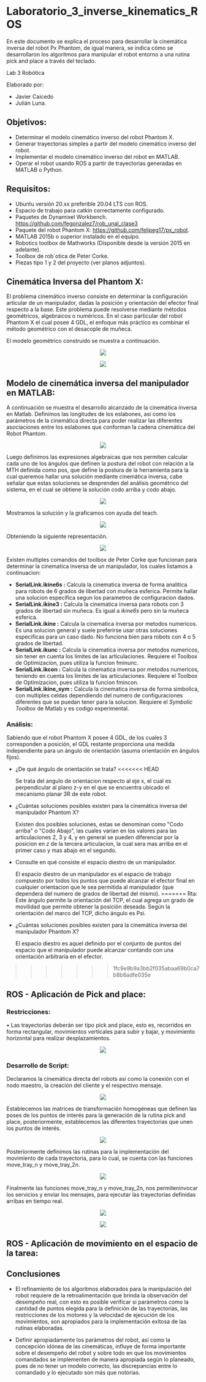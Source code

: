 # Laboratorio_3_inverse_kinematics_ROS
En este documento se explica el proceso para desarrollar la cinemática inversa del robot Px Phantom, de igual manera, se indica cómo se desarrollaron los algoritmos para manipular el robot entorno a una rutina pick and place a través del teclado.

Lab 3 Robótica

Elaborado por: 
- Javier Caicedo 
- Julián Luna.

## Objetivos:
- Determinar el modelo cinemático inverso del robot Phantom X.
- Generar trayectorias simples a partir del modelo cinemático inverso del robot.
- Implementar el modelo cinemático inverso del robot en MATLAB.
- Operar el robot usando ROS a partir de trayectorias generadas en MATLAB o Python.

## Requisitos:
- Ubuntu versión 20.xx preferible 20.04 LTS con ROS.
- Espacio de trabajo para catkin correctamente configurado.
- Paquetes de Dynamixel Workbench. https://github.com/fegonzalez7/rob_unal_clase3 
- Paquete del robot Phantom X: https://github.com/felipeg17/px_robot.
- MATLAB 2015b o superior instalado en el equipo.
- Robotics toolbox de Mathworks (Disponible desde la versión 2015 en adelante).
- Toolbox de rob´otica de Peter Corke.
- Piezas tipo 1 y 2 del proyecto (ver planos adjuntos).

## Cinemática Inversa del Phantom X:
El problema cinemático inverso consiste en determinar la configuración articular de un manipulador, dadas la posición y orientación del efector final respecto a la base. Este problema puede resolverse mediante métodos geométricos, algebraicos o numéricos. En el caso particular del robot Phantom X el cual posee 4 GDL, el enfoque más práctico es combinar el método geométrico con el desacople de muñeca.

El modelo geométrico construido se muestra a continuación.

<p align="center"><img src="https://i.postimg.cc/vBVD46CW/system-geometry-2.png"</p>
  
<p align="center"><img src="https://i.postimg.cc/jSgpB3Cj/equations-system.png"</p>

## Modelo de cinemática inversa del manipulador en MATLAB:
A continuación se muestra el desarrollo alcanzado de la cinemática inversa en Matlab.
Definimos las longitudes de los eslabones, así como los parámetros de la cinemática directa para poder realizar las diferentes asociaciones entre los eslabones que conforman la cadena cinemática del Robot Phantom.

<p align="center"><img src="https://i.postimg.cc/kXx8jJBj/uno.png"</p>

Luego definimos las expresiones algebraicas que nos permiten calcular cada uno de los ángulos que definen la postura del robot con relación a la MTH definida como pos, que define la postura de la herramienta para la cual queremos hallar una solución mediante cinemática inversa, cabe señalar que estas soluciones se desprenden del análisis geométrico del sistema, en el cual se obtiene la solución codo arriba y codo abajo.

<p align="center"><img src="https://i.postimg.cc/sXv7K5hS/dos.png"</p>
  
Mostramos la solución y la graficamos con ayuda del teach.

<p align="center"><img src="https://i.postimg.cc/qMfyXhMh/tres.png"</p>
    
Obteniendo la siguiente representación.
 
<p align="center"><img src="https://i.postimg.cc/5yzvW1p2/cuatro.png"</p>  

Existen multiples comandos del toolbox de Peter Corke que funcionan para determinar la cinematica inversa de un manipulador, los cuales listamos a continuacion:

- **SerialLink.ikine6s :** Calcula la cinematica inversa de forma analitica para robots de 6 grados de libertad con muñeca esferica. Permite hallar una solucion especifica segun los parametros de configuracion dados.
- **SerialLink.ikine3 :** Calcula la cinematica inversa para robots con 3 grados de libertad sin muñeca. Es igual a *ikine6s* pero sin la muñeca esferica.
- **SerialLink.ikine :** Calcula la cinematica inversa por metodos numericos. Es una solucion general y suele preferirse usar otras soluciones especificas para un caso dado. No funciona bien para robots con 4 o 5 grados de libertad.
- **SerialLink.ikunc :** Calcula la cinematica inversa por metodos numericos, sin tener en cuenta los limites de las articulaciones. Requiere el Toolbox de Optimizacion, pues utiliza la funcion fminunc.
- **SerialLink.ikcon :** Calcula la cinematica inversa por metodos numericos, teniendo en cuenta los limites de las articulaciones. Requiere el Toolbox de Optimizacion, pues utiliza la funcion fmincon.
- **SerialLink.ikine_sym :** Calcula la cinematica inversa de forma simbolica, con multiples celdas dependiendo del numero de configuraciones diferentes que se puedan tener para la solucion. Requiere el *Symbolic Toolbox* de Matlab y es codigo experimental.

### Análisis:
Sabiendo que el robot Phantom X posee 4 GDL, de los cuales 3 corresponden a posición, el GDL restante proporciona una medida independiente para un ángulo de orientación (asuma orientación en ángulos fijos).
- ¿De qué ángulo de orientación se trata?
<<<<<<< HEAD

  Se trata del angulo de orientacion respecto al eje x, el cual es perpendicular al plano z-y en el que se encuentra ubicado el mecanismo planar 3R de este robot.

- ¿Cuántas soluciones posibles existen para la cinemática inversa del manipulador Phantom X?
  
  Existen dos posibles soluciones, estas se denominan como "Codo arriba" o "Codo Abajo", las cuales varian en los valores para las articulaciones 2, 3 y 4, y en general se pueden diferenciar por la posicion en z de la tercera articulacion, la cual sera mas arriba en el primer caso y mas abajo en el segundo.

- Consulte en qué consiste el espacio diestro de un manipulador.
  
  El espacio diestro de un manipulador es el espacio de trabajo compuesto por todos los puntos que puede alcanzar el efector final en cualquier orientacion que le sea permitida al manipulador (que dependera del numero de grados de libertad del mismo).
=======
  Rta:
  Este àngulo permite la orientación del TCP, el cual agrega un grado de movilidad que permite obtener la posición deseada. Según la orientación del marco del TCP, dicho ángulo es Psi.
  
- ¿Cuántas soluciones posibles existen para la cinemática inversa del manipulador Phantom X?
  
  
  El espacio diestro es aquel definido por el conjunto de puntos del espacio que el manipulador puede alcanzar contando con una orientación arbitraria en el efector.
>>>>>>> 1fc9e9b9a3bb2f035abaa69b0ca7b8b6adfe035e

## ROS - Aplicación de Pick and place:
### Restricciones:
• Las trayectorias deberán ser tipo pick and place, esto es, recorridos en forma rectangular, movimientos verticales para subir y bajar, y movimiento horizontal para realizar desplazamientos.
  <p align="center"><img src="https://i.postimg.cc/Qdh7w27j/cinco.png"</p>
    
### Desarrollo de Script:
  Declaramos la cinemática directa del robots así como la conexión con el nodo maestro, la creación del cliente y el respectivo mensaje.
  
  
<p align="center"><img src="https://i.postimg.cc/3xNhVqyg/s1.png"</p>
  
  Establecemos las matrices de transformación homogéneas que definen las poses de los puntos de interés para la generación de la rutina pick and place, posteriormente, establecemos las diferentes trayectorias que unen los puntos de interés.

<p align="center"><img src="https://i.postimg.cc/vBrw5Fjd/s2.png"</p>
    
  Posteriormente definimos las rutinas para la implementación del movimiento de cada trayectoria, para lo cual, se cuenta con las funciones move_tray_n y move_tray_2n.
    
<p align="center"><img src="https://i.postimg.cc/wjrzpkJn/s3.png"</p>
      
Finalmente las funciones move_tray_n y move_tray_2n, nos permiteninvocar los servicios y enviar los mensajes, para ejecutar las trayectorias definidas arribas en tiempo real.
      
 <p align="center"><img src="https://i.postimg.cc/NMqwyfd4/s4.png"</p>
        
<p align="center"><img src="https://i.postimg.cc/mrFs2Fyk/s5.png"</p>
          
 

## ROS - Aplicación de movimiento en el espacio de la tarea:



## Conclusiones
  
 - El refinamiento de los algoritmos elaborados para la manipulación del robot requiere de la retroalimentación que brinda la observación del desempeño real, con esto es posible verificar si parámetros como la cantidad de puntos elegida para la definición de las trayectorias, las restricciones de los motores y la velocidad de ejecución de los movimientos, son apropiados para la implementación exitosa de las rutinas elaboradas.

  - Definir apropiadamente los parámetros del robot, así como la concepción idónea de las cinemáticas, influye de forma importante sobre el desempeño del robot y sobre todo en que los movimientos comandados se implementen de manera apropiada según lo planeado, pues de no tener un modelo correcto, las discrepancias entre lo comandado y lo ejecutado son más que notorias.
